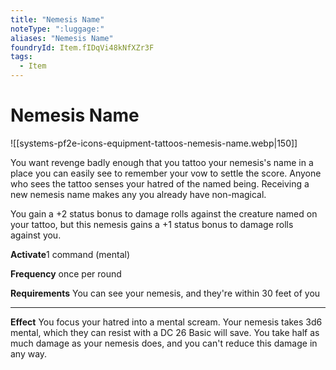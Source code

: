 ```yaml
---
title: "Nemesis Name"
noteType: ":luggage:"
aliases: "Nemesis Name"
foundryId: Item.fIDqVi48kNfXZr3F
tags:
  - Item
---
```


# Nemesis Name
![[systems-pf2e-icons-equipment-tattoos-nemesis-name.webp|150]]

You want revenge badly enough that you tattoo your nemesis's name in a place you can easily see to remember your vow to settle the score. Anyone who sees the tattoo senses your hatred of the named being. Receiving a new nemesis name makes any you already have non-magical.

You gain a +2 status bonus to damage rolls against the creature named on your tattoo, but this nemesis gains a +1 status bonus to damage rolls against you.

**Activate**1 command (mental)

**Frequency** once per round

**Requirements** You can see your nemesis, and they're within 30 feet of you

* * *

**Effect** You focus your hatred into a mental scream. Your nemesis takes 3d6 mental, which they can resist with a DC 26 Basic will save. You take half as much damage as your nemesis does, and you can't reduce this damage in any way.

